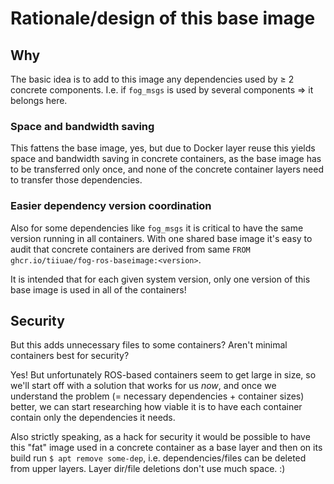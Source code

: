 Rationale/design of this base image
===================================

Why
---

The basic idea is to add to this image any dependencies used by ≥ 2 concrete components.
I.e. if `fog_msgs` is used by several components => it belongs here.


### Space and bandwidth saving

This fattens the base image, yes, but due to Docker layer reuse this yields space and bandwidth
saving in concrete containers, as the base image has to be transferred only once, and none of the
concrete container layers need to transfer those dependencies.


### Easier dependency version coordination

Also for some dependencies like `fog_msgs` it is critical to have the same version running in all containers.
With one shared base image it's easy to audit that concrete containers are derived from same
`FROM ghcr.io/tiiuae/fog-ros-baseimage:<version>`.

It is intended that for each given system version, only one version of this base image is used in
all of the containers!


Security
--------

But this adds unnecessary files to some containers? Aren't minimal containers best for security?

Yes! But unfortunately ROS-based containers seem to get large in size, so we'll start off with a solution
that works for us *now*, and once we understand the problem (= necessary dependencies + container sizes)
better, we can start researching how viable it is to have each container contain only the dependencies it needs.

Also strictly speaking, as a hack for security it would be possible to have this "fat" image used in
a concrete container as a base layer and then on its build run `$ apt remove some-dep`, i.e.
dependencies/files can be deleted from upper layers.
Layer dir/file deletions don't use much space. :)
